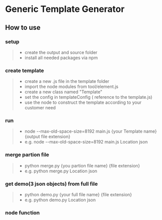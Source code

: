 # Generic Template Generator

## How to use

### setup

> -   create the output and source folder
> -   install all needed packages via npm

### create template

> -   create a new .js file in the template folder
> -   import the node modules from tool/element.js
> -   create a new class named "Template"
> -   set the config in templateConfig ( reference to the template.js)
> -   use the node to construct the template according to your customer need

### run

> -   node --max-old-space-size=8192 main.js {your Template name} {output file extension}
> -   e.g. node --max-old-space-size=8192 main.js Location json

### merge partion file

> -   python merge.py {you partion file name} {file extension}
> -   e.g. python merge.py Location json

### get demo(3 json objects) from full file

> -   python demo.py {your full file name} {file extension}
> -   e.g. python demo.py Location json

### node function
